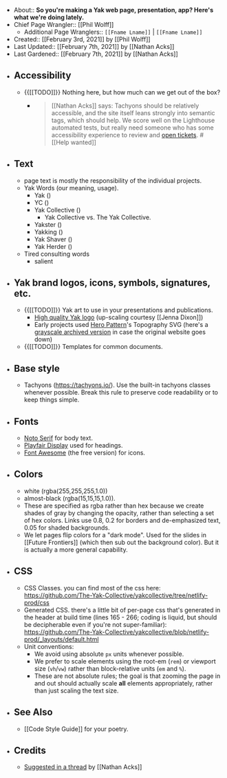 - About:: __So you're making a Yak web page, presentation, app? Here's what we're doing lately.__
- Chief Page Wrangler:: [[Phil Wolff]]
    - Additional Page Wranglers:: `[[Fname Lname]]` | `[[Fname Lname]]`
- Created:: [[February 3rd, 2021]] by [[Phil Wolff]]
- Last Updated:: [[February 7th, 2021]] by [[Nathan Acks]]
- Last Gardened:: [[February 7th, 2021]] by [[Nathan Acks]]
- ## Accessibility
    - {{[[TODO]]}} Nothing here, but how much can we get out of the box?
        - > [[Nathan Acks]] says: Tachyons should be relatively accessible, and the site itself leans strongly into semantic tags, which should help. We score well on the Lighthouse automated tests, but really need someone who has some accessibility experience to review and [open tickets](https://github.com/The-Yak-Collective/yakcollective/issues). #[[Help wanted]]
- ## Text
    - page text is mostly the responsibility of the individual projects.
    - Yak Words (our meaning, usage). 
        - Yak ()
        - YC ()
        - Yak Collective ()
            - Yak Collective vs. The Yak Collective. 
        - Yakster ()
        - Yakking ()
        - Yak Shaver ()
        - Yak Herder ()
    -  Tired consulting words 
        - salient 
- ## Yak brand logos, icons, symbols, signatures, etc. 
    - {{[[TODO]]}} Yak art to use in your presentations and publications.
        - [High quality Yak logo](https://github.com/The-Yak-Collective/yakcollective/blob/netlify-prod/resources/yak-logo-icon.png) (up-scaling courtesy [[Jenna Dixon]])
        - Early projects used [Hero Pattern](https://www.heropatterns.com/)'s Topography SVG (here's a [grayscale archived version](https://github.com/The-Yak-Collective/yakcollective/blob/netlify-prod/resources/hero-patterns-topo-map.svg) in case the original website goes down)
    - {{[[TODO]]}} Templates for common documents. 
- ## Base style
    - Tachyons (https://tachyons.io/). Use the built-in tachyons classes whenever possible. Break this rule to preserve code readability or to keep things simple.
- ## Fonts
    - [Noto Serif](https://fonts.google.com/specimen/Noto+Serif) for body text.
    - [Playfair Display](https://fonts.google.com/specimen/Playfair+Display) used for headings. 
    - [Font Awesome](https://fontawesome.com/) (the free version) for icons.
- ## Colors
    - white (rgba(255,255,255,1.0)) 
    - almost-black (rgba(15,15,15,1.0)). 
    - These are specified as rgba rather than hex because we create shades of gray by changing the opacity, rather than selecting a set of hex colors. Links use 0.8, 0.2 for borders and de-emphasized text, 0.05 for shaded backgrounds. 
    - We let pages flip colors for a "dark mode". Used for the slides in [[Future Frontiers]] (which then sub out the background color). But it is actually a more general capability.
- ## CSS
    - CSS Classes. you can find most of the css here: https://github.com/The-Yak-Collective/yakcollective/tree/netlify-prod/css 
    - Generated CSS. there's a little bit of per-page css that's generated in the header at build time (lines 165 - 266; coding is liquid, but should be decipherable even if you're not super-familiar): https://github.com/The-Yak-Collective/yakcollective/blob/netlify-prod/_layouts/default.html
    - Unit conventions:
        - We avoid using absolute `px` units whenever possible.
        - We prefer to scale elements using the root-em (`rem`) or viewport size (`vh`/`vw`) rather than block-relative units (`em` and `%`).
        - These are not absolute rules; the goal is that zooming the page in and out should actually scale __all__ elements appropriately, rather than just scaling the text size.
- ## See Also
    - [[Code Style Guide]] for your poetry. 
- ## Credits
    - [Suggested in a thread](https://discord.com/channels/692111190851059762/739204942417494047/806728634307838002) by [[Nathan Acks]]
